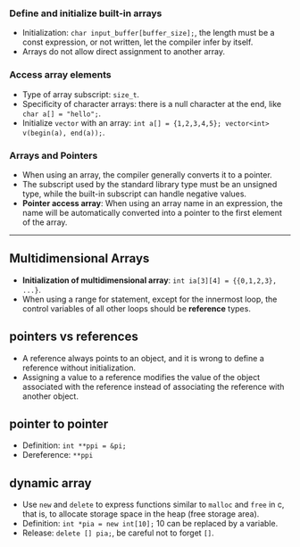 
### Define and initialize built-in arrays

- Initialization: `char input_buffer[buffer_size];`, the length must be a const expression, or not written, let the compiler infer by itself.
- Arrays do not allow direct assignment to another array.

### Access array elements

- Type of array subscript: `size_t`.
- Specificity of character arrays: there is a null character at the end, like `char a[] = "hello";`.
- Initialize `vector` with an array: `int a[] = {1,2,3,4,5}; vector<int> v(begin(a), end(a));`.

### Arrays and Pointers

- When using an array, the compiler generally converts it to a pointer.
- The subscript used by the standard library type must be an unsigned type, while the built-in subscript can handle negative values.
- **Pointer access array**: When using an array name in an expression, the name will be automatically converted into a pointer to the first element of the array.

---

## Multidimensional Arrays

- **Initialization of multidimensional array**: `int ia[3][4] = {{0,1,2,3}, ...}`.
- When using a range for statement, except for the innermost loop, the control variables of all other loops should be **reference** types.

## pointers vs references

- A reference always points to an object, and it is wrong to define a reference without initialization.
- Assigning a value to a reference modifies the value of the object associated with the reference instead of associating the reference with another object.

## pointer to pointer

- Definition: `int **ppi = &pi;`
- Dereference: `**ppi`

## dynamic array

- Use `new` and `delete` to express functions similar to `malloc` and `free` in c, that is, to allocate storage space in the heap (free storage area).
- Definition: `int *pia = new int[10];` 10 can be replaced by a variable.
- Release: `delete [] pia;`, be careful not to forget `[]`.